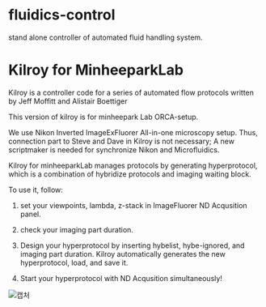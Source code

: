 # fluidics-control
stand alone controller of automated fluid handling system.

# Kilroy for MinheeparkLab
Kilroy is a controller code for a series of automated flow protocols written by Jeff Moffitt and Alistair Boettiger

This version of kilroy is for minheepark Lab ORCA-setup.

We use Nikon Inverted ImageExFluorer All-in-one microscopy setup. Thus, connection part to Steve and Dave in Kilroy is not necessary; A new scriptmaker is needed for synchronize Nikon and Microfluidics.

Kilroy for minheeparkLab manages protocols by generating hyperprotocol, which is a combination of hybridize protocols and imaging waiting block.

To use it, follow:
 1) set your viewpoints, lambda, z-stack in ImageFluorer ND Acqusition panel.
 
 2) check your imaging part duration.
 
 3) Design your hyperprotocol by inserting hybelist, hybe-ignored, and imaging part duration. Kilroy automatically generates the new hyperprotocol, 
load, and save it.

 4) Start your hyperprotocol with ND Acqusition simultaneously!
 
![캡처](https://user-images.githubusercontent.com/51374854/147337505-4022d6a8-6cfa-4acb-808b-803f4f0fc36a.JPG)
